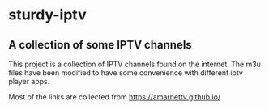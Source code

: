 # sturdy-iptv

## A collection of some IPTV channels

This project is a collection of IPTV channels found on the internet. The m3u files have been modified to have some convenience with different iptv player apps.

Most of the links are collected from https://amarnettv.github.io/

